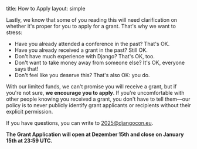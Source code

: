 title: How to Apply
layout: simple

Lastly, we know that some of you reading this will need clarification on whether it's proper for you to apply for a grant. That's why we want to stress:

- Have you already attended a conference in the past? That's OK.
- Have you already received a grant in the past? Still OK.
- Don't have much experience with Django? That's OK, too.
- Don't want to take money away from someone else? It's OK, everyone says that!
- Don't feel like you deserve this? That's also OK: you do.

With our limited funds, we can't promise you will receive a grant, but if you're not sure, **we encourage you to apply**. If you're uncomfortable with other people knowing you received a grant, you don't have to tell them—our policy is to never publicly identify grant applicants or recipients without their explicit permission.

If you have questions, you can write to <a href="mailto:2025@djangocon.eu" class="pages-links">2025@djangocon.eu</a>.

**The Grant Application will open at Dezember 15th and close on January 15th at 23:59 UTC.**
<be>
<!-- <a href="" class="hero-btn"style="text-decoration:none;color:white">Apply for Grant</a> -->
